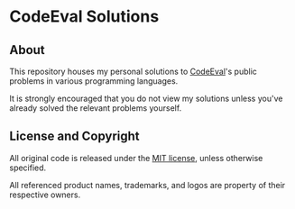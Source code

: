 # CodeEval Solutions


## About

This repository houses my personal solutions to [CodeEval][ce]'s public problems
in various programming languages.

It is strongly encouraged that you do not view my solutions unless you've
already solved the relevant problems yourself.


## License and Copyright

All original code is released under the [MIT license][lic-me], unless otherwise
specified.

All referenced product names, trademarks, and logos are property of their
respective owners.


[ce]:     https://www.codeeval.com/
          "CodeEval - Coding Challenges for the World's Best Developers"

[lic-me]: http://opensource.org/licenses/MIT/
          "The MIT License (MIT)"
